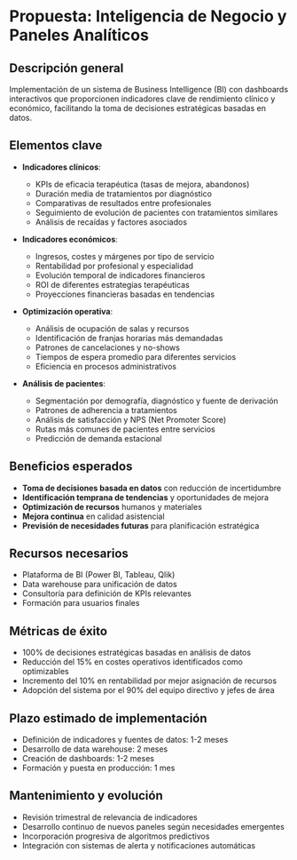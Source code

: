 # Propuesta: Inteligencia de Negocio y Paneles Analíticos

## Descripción general

Implementación de un sistema de Business Intelligence (BI) con dashboards interactivos que proporcionen indicadores clave de rendimiento clínico y económico, facilitando la toma de decisiones estratégicas basadas en datos.

## Elementos clave

- **Indicadores clínicos**:
  - KPIs de eficacia terapéutica (tasas de mejora, abandonos)
  - Duración media de tratamientos por diagnóstico
  - Comparativas de resultados entre profesionales
  - Seguimiento de evolución de pacientes con tratamientos similares
  - Análisis de recaídas y factores asociados

- **Indicadores económicos**:
  - Ingresos, costes y márgenes por tipo de servicio
  - Rentabilidad por profesional y especialidad
  - Evolución temporal de indicadores financieros
  - ROI de diferentes estrategias terapéuticas
  - Proyecciones financieras basadas en tendencias

- **Optimización operativa**:
  - Análisis de ocupación de salas y recursos
  - Identificación de franjas horarias más demandadas
  - Patrones de cancelaciones y no-shows
  - Tiempos de espera promedio para diferentes servicios
  - Eficiencia en procesos administrativos

- **Análisis de pacientes**:
  - Segmentación por demografía, diagnóstico y fuente de derivación
  - Patrones de adherencia a tratamientos
  - Análisis de satisfacción y NPS (Net Promoter Score)
  - Rutas más comunes de pacientes entre servicios
  - Predicción de demanda estacional

## Beneficios esperados

- **Toma de decisiones basada en datos** con reducción de incertidumbre
- **Identificación temprana de tendencias** y oportunidades de mejora
- **Optimización de recursos** humanos y materiales
- **Mejora continua** en calidad asistencial
- **Previsión de necesidades futuras** para planificación estratégica

## Recursos necesarios

- Plataforma de BI (Power BI, Tableau, Qlik)
- Data warehouse para unificación de datos
- Consultoría para definición de KPIs relevantes
- Formación para usuarios finales

## Métricas de éxito

- 100% de decisiones estratégicas basadas en análisis de datos
- Reducción del 15% en costes operativos identificados como optimizables
- Incremento del 10% en rentabilidad por mejor asignación de recursos
- Adopción del sistema por el 90% del equipo directivo y jefes de área

## Plazo estimado de implementación

- Definición de indicadores y fuentes de datos: 1-2 meses
- Desarrollo de data warehouse: 2 meses
- Creación de dashboards: 1-2 meses
- Formación y puesta en producción: 1 mes

## Mantenimiento y evolución

- Revisión trimestral de relevancia de indicadores
- Desarrollo continuo de nuevos paneles según necesidades emergentes
- Incorporación progresiva de algoritmos predictivos
- Integración con sistemas de alerta y notificaciones automáticas 